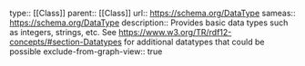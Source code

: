 type:: [[Class]]
parent:: [[Class]]
url:: https://schema.org/DataType
sameas:: https://schema.org/DataType
description:: Provides basic data types such as integers, strings, etc. See https://www.w3.org/TR/rdf12-concepts/#section-Datatypes for additional datatypes that could be possible
exclude-from-graph-view:: true
